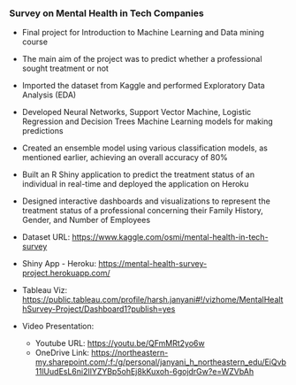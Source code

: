 ### Survey on Mental Health in Tech Companies

- Final project for Introduction to Machine Learning and Data mining course
- The main aim of the project was to predict whether a professional sought treatment or not
- Imported the dataset from Kaggle and performed Exploratory Data Analysis (EDA)
- Developed Neural Networks, Support Vector Machine, Logistic Regression and Decision Trees Machine Learning models for making predictions
- Created an ensemble model using various classification models, as mentioned earlier, achieving an overall accuracy of 80%
- Built an R Shiny application to predict the treatment status of an individual in real-time and deployed the application on Heroku
- Designed interactive dashboards and visualizations to represent the treatment status of a professional concerning their Family History, Gender, and Number of Employees

- Dataset URL:  https://www.kaggle.com/osmi/mental-health-in-tech-survey
- Shiny App - Heroku:  https://mental-health-survey-project.herokuapp.com/
- Tableau Viz:  https://public.tableau.com/profile/harsh.janyani#!/vizhome/MentalHealthSurvey-Project/Dashboard1?publish=yes
- Video Presentation: 
  * Youtube URL: https://youtu.be/QFmMRt2yo6w 
  * OneDrive Link: https://northeastern-my.sharepoint.com/:f:/g/personal/janyani_h_northeastern_edu/EiQvb11lUudEsL6ni2IlYZYBp5ohEj8kKuxoh-6gojdrGw?e=WZVbAh


